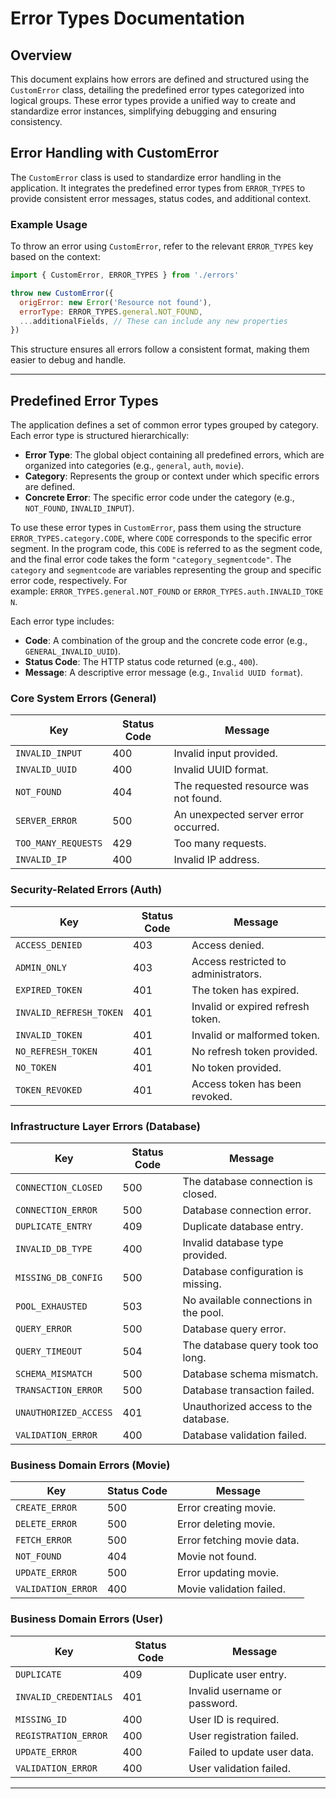 # Error Types Documentation

## Overview

This document explains how errors are defined and structured using the `CustomError` class, detailing the predefined error types categorized into logical groups. These error types provide a unified way to create and standardize error instances, simplifying debugging and ensuring consistency.

## Error Handling with CustomError

The `CustomError` class is used to standardize error handling in the application. It integrates the predefined error types from `ERROR_TYPES` to provide consistent error messages, status codes, and additional context.

### Example Usage

To throw an error using `CustomError`, refer to the relevant `ERROR_TYPES` key based on the context:

```javascript
import { CustomError, ERROR_TYPES } from './errors'

throw new CustomError({
  origError: new Error('Resource not found'),
  errorType: ERROR_TYPES.general.NOT_FOUND,
  ...additionalFields, // These can include any new properties
})
```

This structure ensures all errors follow a consistent format, making them easier to debug and handle.

---

## Predefined Error Types

The application defines a set of common error types grouped by category. Each error type is structured hierarchically:

- **Error Type**: The global object containing all predefined errors, which are organized into categories (e.g., `general`, `auth`, `movie`).
- **Category**: Represents the group or context under which specific errors are defined.
- **Concrete Error**: The specific error code under the category (e.g., `NOT_FOUND`, `INVALID_INPUT`).

To use these error types in `CustomError`, pass them using the structure `ERROR_TYPES.category.CODE`, where `CODE` corresponds to the specific error segment. In the program code, this `CODE` is referred to as the segment code, and the final error code takes the form `"category_segmentcode"`. The `category` and `segmentcode` are variables representing the group and specific error code, respectively. For example: `ERROR_TYPES.general.NOT_FOUND` or `ERROR_TYPES.auth.INVALID_TOKEN`.

Each error type includes:

- **Code**: A combination of the group and the concrete code error (e.g., `GENERAL_INVALID_UUID`).
- **Status Code**: The HTTP status code returned (e.g., `400`).
- **Message**: A descriptive error message (e.g., `Invalid UUID format`).

### Core System Errors (General)

| Key                 | Status Code | Message                               |
| ------------------- | ----------- | ------------------------------------- |
| `INVALID_INPUT`     | 400         | Invalid input provided.               |
| `INVALID_UUID`      | 400         | Invalid UUID format.                  |
| `NOT_FOUND`         | 404         | The requested resource was not found. |
| `SERVER_ERROR`      | 500         | An unexpected server error occurred.  |
| `TOO_MANY_REQUESTS` | 429         | Too many requests.                    |
| `INVALID_IP`        | 400         | Invalid IP address.                   |

### Security-Related Errors (Auth)

| Key                     | Status Code | Message                              |
| ----------------------- | ----------- | ------------------------------------ |
| `ACCESS_DENIED`         | 403         | Access denied.                       |
| `ADMIN_ONLY`            | 403         | Access restricted to administrators. |
| `EXPIRED_TOKEN`         | 401         | The token has expired.               |
| `INVALID_REFRESH_TOKEN` | 401         | Invalid or expired refresh token.    |
| `INVALID_TOKEN`         | 401         | Invalid or malformed token.          |
| `NO_REFRESH_TOKEN`      | 401         | No refresh token provided.           |
| `NO_TOKEN`              | 401         | No token provided.                   |
| `TOKEN_REVOKED`         | 401         | Access token has been revoked.       |

### Infrastructure Layer Errors (Database)

| Key                   | Status Code | Message                               |
| --------------------- | ----------- | ------------------------------------- |
| `CONNECTION_CLOSED`   | 500         | The database connection is closed.    |
| `CONNECTION_ERROR`    | 500         | Database connection error.            |
| `DUPLICATE_ENTRY`     | 409         | Duplicate database entry.             |
| `INVALID_DB_TYPE`     | 400         | Invalid database type provided.       |
| `MISSING_DB_CONFIG`   | 500         | Database configuration is missing.    |
| `POOL_EXHAUSTED`      | 503         | No available connections in the pool. |
| `QUERY_ERROR`         | 500         | Database query error.                 |
| `QUERY_TIMEOUT`       | 504         | The database query took too long.     |
| `SCHEMA_MISMATCH`     | 500         | Database schema mismatch.             |
| `TRANSACTION_ERROR`   | 500         | Database transaction failed.          |
| `UNAUTHORIZED_ACCESS` | 401         | Unauthorized access to the database.  |
| `VALIDATION_ERROR`    | 400         | Database validation failed.           |

### Business Domain Errors (Movie)

| Key                | Status Code | Message                    |
| ------------------ | ----------- | -------------------------- |
| `CREATE_ERROR`     | 500         | Error creating movie.      |
| `DELETE_ERROR`     | 500         | Error deleting movie.      |
| `FETCH_ERROR`      | 500         | Error fetching movie data. |
| `NOT_FOUND`        | 404         | Movie not found.           |
| `UPDATE_ERROR`     | 500         | Error updating movie.      |
| `VALIDATION_ERROR` | 400         | Movie validation failed.   |

### Business Domain Errors (User)

| Key                   | Status Code | Message                       |
| --------------------- | ----------- | ----------------------------- |
| `DUPLICATE`           | 409         | Duplicate user entry.         |
| `INVALID_CREDENTIALS` | 401         | Invalid username or password. |
| `MISSING_ID`          | 400         | User ID is required.          |
| `REGISTRATION_ERROR`  | 400         | User registration failed.     |
| `UPDATE_ERROR`        | 400         | Failed to update user data.   |
| `VALIDATION_ERROR`    | 400         | User validation failed.       |

---